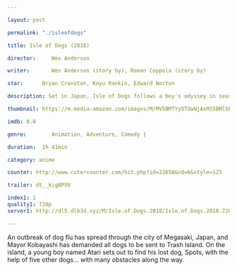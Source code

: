 ```yaml
---

layout: post

permalink: "./isleofdogs"

title: Isle of Dogs (2018)

director:     Wes Anderson

writer:       Wes Anderson (story by), Roman Coppola (story by)

star:      Bryan Cranston, Koyu Rankin, Edward Norton

description: Set in Japan, Isle of Dogs follows a boy's odyssey in search of his lost dog.

thumbnail: https://m.media-amazon.com/images/M/MV5BMTYyOTUwNjAxM15BMl5BanBnXkFtZTgwODcyMzE0NDM@._V1_UX182_CR0,0,182,268_AL__QL50.jpg

imdb: 8.0

genre:        Animation, Adventure, Comedy |

duration:  1h 41min

category: anime

counter: http://www.cutercounter.com/hit.php?id=22658&nd=6&style=125

trailer: dt__kig8PVU

index1: 1
quality1: 720p
server1: http://dl5.dlb3d.xyz/M/Isle.of.Dogs.2018/Isle.of.Dogs.2018.720p.Farsi.Dubbed-[Bi-3-Seda].mkv

---
```


An outbreak of dog flu has spread through the city of Megasaki, Japan, and Mayor Kobayashi has demanded all dogs to be sent to Trash Island. On the island, a young boy named Atari sets out to find his lost dog, Spots, with the help of five other dogs... with many obstacles along the way.